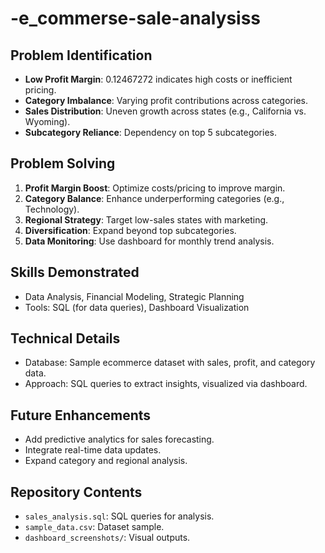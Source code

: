 # -e_commerse-sale-analysiss

## Problem Identification
- **Low Profit Margin**: 0.12467272 indicates high costs or inefficient pricing.
- **Category Imbalance**: Varying profit contributions across categories.
- **Sales Distribution**: Uneven growth across states (e.g., California vs. Wyoming).
- **Subcategory Reliance**: Dependency on top 5 subcategories.

## Problem Solving
1. **Profit Margin Boost**: Optimize costs/pricing to improve margin.
2. **Category Balance**: Enhance underperforming categories (e.g., Technology).
3. **Regional Strategy**: Target low-sales states with marketing.
4. **Diversification**: Expand beyond top subcategories.
5. **Data Monitoring**: Use dashboard for monthly trend analysis.

## Skills Demonstrated
- Data Analysis, Financial Modeling, Strategic Planning
- Tools: SQL (for data queries), Dashboard Visualization

## Technical Details
- Database: Sample ecommerce dataset with sales, profit, and category data.
- Approach: SQL queries to extract insights, visualized via dashboard.

## Future Enhancements
- Add predictive analytics for sales forecasting.
- Integrate real-time data updates.
- Expand category and regional analysis.

## Repository Contents
- `sales_analysis.sql`: SQL queries for analysis.
- `sample_data.csv`: Dataset sample.
- `dashboard_screenshots/`: Visual outputs.
